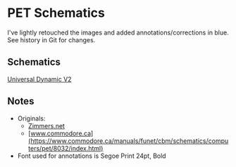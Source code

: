 # PET Schematics

I've lightly retouched the images and added annotations/corrections in blue.  See history in Git for changes.


## Schematics
[Universal Dynamic V2](cbm_pet_universal_dynamic_v2/README.md)

## Notes

* Originals:
  * [Zimmers.net](http://www.zimmers.net/anonftp/pub/cbm/schematics/computers/pet/univ2/index.html)
  * [www.commodore.ca](https://www.commodore.ca/manuals/funet/cbm/schematics/computers/pet/8032/index.html)
* Font used for annotations is Segoe Print 24pt, Bold
